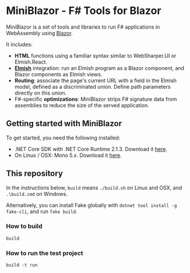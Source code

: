 # MiniBlazor - F# Tools for Blazor

MiniBlazor is a set of tools and libraries to run F# applications in WebAssembly using [Blazor](https://blazor.net/).

It includes:

* **HTML** functions using a familiar syntax similar to WebSharper.UI or Elmish.React.
* [**Elmish**](https://elmish.github.io/elmish/) integration: run an Elmish program as a Blazor component, and Blazor components as Elmish views.
* **Routing**: associate the page's current URL with a field in the Elmish model, defined as a discriminated union. Define path parameters directly on this union.
* F#-specific **optimizations**: MiniBlazor strips F# signature data from assemblies to reduce the size of the served application.

## Getting started with MiniBlazor

To get started, you need the following installed:

* .NET Core SDK with .NET Core Runtime 2.1.3. Download it [here](https://www.microsoft.com/net/download/dotnet-core/2.1).
* On Linux / OSX: Mono 5.x. Download it [here](https://www.mono-project.com/download/stable/).



## This repository

In the instructions below, `build` means `./build.sh` on Linux and OSX, and `.\build.cmd` on Windows.

Alternatively, you can install Fake globally with `dotnet tool install -g fake-cli`, and run `fake build`.

### How to build

```
build
```

### How to run the test project

```
build -t run
```